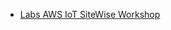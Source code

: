 * [Labs AWS IoT SiteWise Workshop](https://iot-sitewise.workshop.aws/en/10_launch-workshop-resources-with-cloudformation.html)

